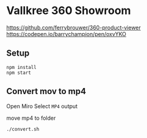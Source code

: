 # Vallkree 360 Showroom

https://github.com/ferrybrouwer/360-product-viewer
https://codepen.io/barrychampion/pen/oxvYKO

## Setup

```
npm install
npm start
```

## Convert mov to mp4

Open Miro
Select `MP4` output

move mp4 to folder

`./convert.sh`


